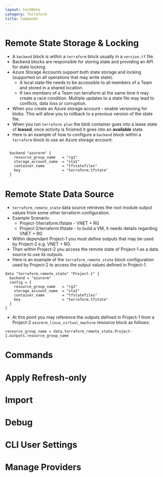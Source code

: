 ```yaml
---
layout: techNote
category: Terraform
title: Commands
---
```

# Remote State Storage & Locking

- A `backend` block is within a `terraform` block usually in a `version.tf` file.
- Backend blocks are responsible for storing state and providing an API for state locking.
- Azure Storage Accounts support both state storage and locking (supported on all operations that may write state).  
    - A local state file needs to be accessible to all members of a Team and stored in a shared location.
    - If two members of a Team run terraform at the same time it may create a race condition. Multiple updates to a state file may lead to conflicts, data loss or corruption.
- When you create an Azure storage account - enable versioning for blobs. This will allow you to rollback to a previous version of the state file.
- When you run `terraform plan` the blob container goes into a lease state of **leased**, once activity is finished it goes into an **available** state.
- Here is an example of how to configure a `backend` block within a `terraform` block to use an Azure storage account:

```

  backend "azurerm" {
    resource_group_name   = "rg1"
    storage_account_name  = "sta1"
    container_name        = "tfstatefiles"
    key                   = "terraform.tfstate"
  } 
```

# Remote State Data Source

- `terraform_remote_state` data source retrieves the root module output values from some other terraform configuration.
- Example Scenario:
    - Project-1/terraform.tfstate - VNET + RG
    - Project-2/terraform.tfstate - to build a VM, it needs details regarding VNET + RG
- Within dependant Project-1 you must define outputs that may be used by Project-2 e.g. VNET + RG.
- Then within Project-2 you access the remote state of Project-1 as a data source to use its outputs.
- Here is an example of the `terraform_remote_state` block configuration used by Project-2 to access the output values defined in Project-1.

```
data "terraform_remote_state" "Project-1" {
  backend = "azurerm"
  config = {
    resource_group_name   = "rg1"
    storage_account_name  = "sta1"
    container_name        = "tfstatefiles"
    key                   = "terraform.tfstate"
  }
}
```
- At this point you may reference the outputs defined in Project-1 from a Project-2 `azurerm_linux_virtual_machine` resource block as follows:

```
resource_group_name = data.terraform_remote_state.Project-1.outputs.resource_group_name
```

# Commands

# Apply Refresh-only

# Import

# Debug

# CLI User Settings

# Manage Providers
